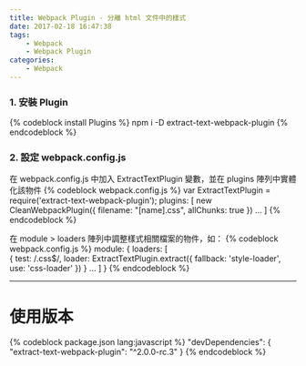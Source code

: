 ```yaml
---
title: Webpack Plugin - 分離 html 文件中的樣式
date: 2017-02-18 16:47:38
tags:
    - Webpack
    - Webpack Plugin
categories:
    - Webpack
---
```

### 1. 安裝 Plugin
{% codeblock install Plugins %}
npm i -D extract-text-webpack-plugin
{% endcodeblock %}

<!-- more -->

### 2. 設定 webpack.config.js
在 webpack.config.js 中加入 ExtractTextPlugin 變數，並在 plugins 陣列中實體化該物件
{% codeblock webpack.config.js %}
var ExtractTextPlugin = require('extract-text-webpack-plugin');
plugins: [
    new CleanWebpackPlugin({ filename: "[name].css", allChunks: true })
    ...
]
{% endcodeblock %}

在 module > loaders 陣列中調整樣式相關檔案的物件，如：
{% codeblock webpack.config.js %}
module: {
    loaders: [        
        {
            test: /\.css$/,
            loader: ExtractTextPlugin.extract({ fallback: 'style-loader', use: 'css-loader' })
        }
        ...
    ]
}
{% endcodeblock %}

---

# 使用版本
{% codeblock package.json lang:javascript %}
"devDependencies": {  
    "extract-text-webpack-plugin": "^2.0.0-rc.3"
}
{% endcodeblock %}